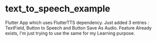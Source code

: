 # text_to_speech_example

Flutter App which uses FlutterTTS dependency.
Just added 3 entries : TextField, Button to Speech and Button Save As Audio.
Feature Already exists, I'm just trying to use the same for my Learning purpose.